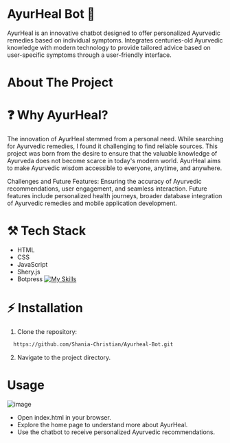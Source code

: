 # AyurHeal Bot 🌼

AyurHeal is an innovative chatbot designed to offer personalized Ayurvedic remedies based on individual symptoms. Integrates centuries-old Ayurvedic knowledge with modern technology to provide tailored advice based on user-specific symptoms through a user-friendly interface.

# About The Project

# ❓ Why AyurHeal?
The innovation of AyurHeal stemmed from a personal need. While searching for Ayurvedic remedies, I found it challenging to find reliable sources. This project was born from the desire to ensure that the valuable knowledge of Ayurveda does not become scarce in today's modern world. AyurHeal aims to make Ayurvedic wisdom accessible to everyone, anytime, and anywhere.

Challenges and Future Features: Ensuring the accuracy of Ayurvedic recommendations, user engagement, and seamless interaction. Future features include personalized health journeys, broader database integration of Ayurvedic remedies and mobile application development.

# ⚒️ Tech Stack
- HTML
- CSS
- JavaScript
- Shery.js
- Botpress
[![My Skills](https://skillicons.dev/icons?i=html,css,js&theme=light)](https://skillicons.dev)

# ⚡ Installation

1. Clone the repository:

```bash
  https://github.com/Shania-Christian/Ayurheal-Bot.git
```
2.  Navigate to the project directory.

# Usage

![image](https://github.com/Shania-Christian/Ayurheal-Bot/assets/155638124/709198ee-b849-4e63-8ddf-c32cfe578fa3)

- Open index.html in your browser.
- Explore the home page to understand more about AyurHeal.
- Use the chatbot to receive personalized Ayurvedic recommendations.
